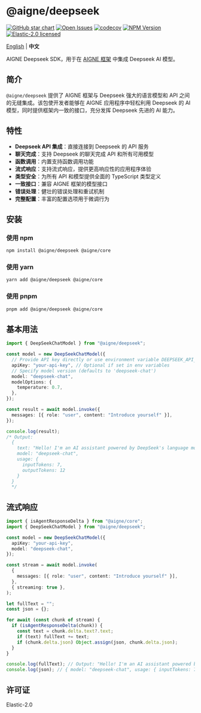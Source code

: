 # @aigne/deepseek

[![GitHub star chart](https://img.shields.io/github/stars/AIGNE-io/aigne-framework?style=flat-square)](https://star-history.com/#AIGNE-io/aigne-framework)
[![Open Issues](https://img.shields.io/github/issues-raw/AIGNE-io/aigne-framework?style=flat-square)](https://github.com/AIGNE-io/aigne-framework/issues)
[![codecov](https://codecov.io/gh/AIGNE-io/aigne-framework/graph/badge.svg?token=DO07834RQL)](https://codecov.io/gh/AIGNE-io/aigne-framework)
[![NPM Version](https://img.shields.io/npm/v/@aigne/deepseek)](https://www.npmjs.com/package/@aigne/deepseek)
[![Elastic-2.0 licensed](https://img.shields.io/npm/l/@aigne/deepseek)](https://github.com/AIGNE-io/aigne-framework/blob/main/LICENSE.md)

[English](README.md) | **中文**

AIGNE Deepseek SDK，用于在 [AIGNE 框架](https://github.com/AIGNE-io/aigne-framework) 中集成 Deepseek AI 模型。

## 简介

`@aigne/deepseek` 提供了 AIGNE 框架与 Deepseek 强大的语言模型和 API 之间的无缝集成。该包使开发者能够在 AIGNE 应用程序中轻松利用 Deepseek 的 AI 模型，同时提供框架内一致的接口，充分发挥 Deepseek 先进的 AI 能力。

## 特性

* **Deepseek API 集成**：直接连接到 Deepseek 的 API 服务
* **聊天完成**：支持 Deepseek 的聊天完成 API 和所有可用模型
* **函数调用**：内置支持函数调用功能
* **流式响应**：支持流式响应，提供更高响应性的应用程序体验
* **类型安全**：为所有 API 和模型提供全面的 TypeScript 类型定义
* **一致接口**：兼容 AIGNE 框架的模型接口
* **错误处理**：健壮的错误处理和重试机制
* **完整配置**：丰富的配置选项用于微调行为

## 安装

### 使用 npm

```bash
npm install @aigne/deepseek @aigne/core
```

### 使用 yarn

```bash
yarn add @aigne/deepseek @aigne/core
```

### 使用 pnpm

```bash
pnpm add @aigne/deepseek @aigne/core
```

## 基本用法

```typescript file="test/deepseek-chat-model.test.ts" region="example-deepseek-chat-model"
import { DeepSeekChatModel } from "@aigne/deepseek";

const model = new DeepSeekChatModel({
  // Provide API key directly or use environment variable DEEPSEEK_API_KEY
  apiKey: "your-api-key", // Optional if set in env variables
  // Specify model version (defaults to 'deepseek-chat')
  model: "deepseek-chat",
  modelOptions: {
    temperature: 0.7,
  },
});

const result = await model.invoke({
  messages: [{ role: "user", content: "Introduce yourself" }],
});

console.log(result);
/* Output:
  {
    text: "Hello! I'm an AI assistant powered by DeepSeek's language model.",
    model: "deepseek-chat",
    usage: {
      inputTokens: 7,
      outputTokens: 12
    }
  }
  */
```

## 流式响应

```typescript file="test/deepseek-chat-model.test.ts" region="example-deepseek-chat-model-streaming"
import { isAgentResponseDelta } from "@aigne/core";
import { DeepSeekChatModel } from "@aigne/deepseek";

const model = new DeepSeekChatModel({
  apiKey: "your-api-key",
  model: "deepseek-chat",
});

const stream = await model.invoke(
  {
    messages: [{ role: "user", content: "Introduce yourself" }],
  },
  { streaming: true },
);

let fullText = "";
const json = {};

for await (const chunk of stream) {
  if (isAgentResponseDelta(chunk)) {
    const text = chunk.delta.text?.text;
    if (text) fullText += text;
    if (chunk.delta.json) Object.assign(json, chunk.delta.json);
  }
}

console.log(fullText); // Output: "Hello! I'm an AI assistant powered by DeepSeek's language model."
console.log(json); // { model: "deepseek-chat", usage: { inputTokens: 7, outputTokens: 12 } }
```

## 许可证

Elastic-2.0
